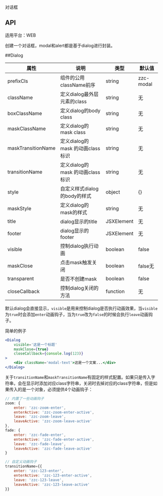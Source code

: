 对话框

## API

适用平台：WEB

创建一个对话框，modal和alert都是基于dialog进行封装。

##Dialog

| 属性               | 说明                             | 类型                           | 默认值    |
| ------------------ | -------------------------------- | ------------------------------ | --------- |
| prefixCls          | 组件的公用className前序          | string                         | zzc-modal |
| className          | 定义dialog最外层元素的class      | string                         | 无        |
| boxClassName       | 定义dialog的body class           | string                         | 无        |
| maskClassName      | 定义dialog的mask class           | string                         | 无        |
| maskTransitionName | 定义dialog的mask 的动画class标识 | string                         | 无        |
| transitionName     | 定义dialog的mask 的动画class标识 | string                         | 无        |
| style              | 自定义样式dialog的body的样式     | object                         | {}        |
| maskStyle          | 定义dialog的mask的样式           | string                         | 无        |
| title              | dialog显示的title                | JSXElement                     | 无        |
| footer             | dialog显示的footer               | JSXElement                     | 无        |
| visible            | 控制dialog执行动画               | boolean                        | false     |
| maskClose          | 点击mask触发关闭                 | boolean                        | false无   |
| transparent        | 是否不创建mask                   | boolean                        | false     |
| closeCallback      | 控制dialog关闭的方法             | function                       | 无        |

默认dialog会直接显示，`visible`是用来控制dialog是否执行动画效果，当`visible`为`true`时会添加`enter`动画钩子，当为`true`改为`false`的时候会执行`leave`动画钩子。


简单的例子

```jsx
<Dialog
    visible='这是一个标题'
    maskClose={true}
    closeCallback={console.log(123)}
>
    <div className='modal-text'>这是一个文案...</div>
</Dialog>
```

关于`transitionName`和`maskTransitionName`有固定的样式配置。如果只是传入字符串，会在显示时添加对应class字符串，关闭时去掉对应的class字符串，但是如果传入的是一个对象，必须提供4个动画钩子：

```js
// 内置了一些动画钩子
zoom: {
    enter: 'zzc-zoom-enter',
    enterActive: 'zzc-zoom-enter-active',
    leave: 'zzc-zoom-leave',
    leaveActive: 'zzc-zoom-leave-active'
},
fade: {
    enter: 'zzc-fade-enter',
    enterActive: 'zzc-fade-enter-active',
    leave: 'zzc-fade-leave',
    leaveActive: 'zzc-fade-leave-active'
}

// 自定义动画钩子
transitionName={{
    enter: 'zzc-123-enter',
    enterActive: 'zzc-123-enter-active',
    leave: 'zzc-123-leave',
    leaveActive: 'zzc-123-leave-active'
}}
```